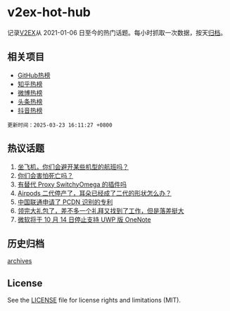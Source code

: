# v2ex-hot-hub

 记录[V2EX](https://www.v2ex.com/)从 2021-01-06 日至今的热门话题。每小时抓取一次数据，按天[归档](archives)。
 
 ## 相关项目

- [GitHub热榜](https://github.com/snaildev/github-hot-hub)
- [知乎热榜](https://github.com/snaildev/zhihu-hot-hub)
- [微博热榜](https://github.com/snaildev/weibo-hot-hub)
- [头条热榜](https://github.com/snaildev/toutiao-hot-hub)
- [抖音热榜](https://github.com/snaildev/douyin-hot-hub)


 `更新时间：2025-03-23 16:11:27 +0800`

## 热议话题

1. [坐飞机，你们会避开某些机型的航班吗？](https://www.v2ex.com/t/1120396)
1. [你们会害怕死亡吗？](https://www.v2ex.com/t/1120423)
1. [有替代 Proxy SwitchyOmega 的插件吗](https://www.v2ex.com/t/1120361)
1. [Airpods 二代停产了，耳朵已经成了二代的形状怎么办？](https://www.v2ex.com/t/1120395)
1. [中国联通申请了 PCDN 识别的专利](https://www.v2ex.com/t/1120381)
1. [领完大礼包了，差不多一个礼拜又找到了工作，但是落差挺大](https://www.v2ex.com/t/1120349)
1. [微软将于 10 月 14 日停止支持 UWP 版 OneNote](https://www.v2ex.com/t/1120392)

## 历史归档

[archives](archives)

## License

See the [LICENSE](LICENSE) file for license rights and limitations (MIT).
